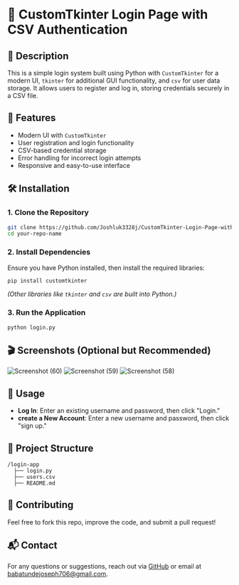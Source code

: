 # 📌 CustomTkinter Login Page with CSV Authentication

## 📜 Description
This is a simple login system built using Python with `CustomTkinter` for a modern UI, `tkinter` for additional GUI functionality, and `csv` for user data storage. It allows users to register and log in, storing credentials securely in a CSV file.

## 🚀 Features
- Modern UI with `CustomTkinter`
- User registration and login functionality
- CSV-based credential storage
- Error handling for incorrect login attempts
- Responsive and easy-to-use interface

## 🛠️ Installation

### 1. Clone the Repository
```bash
git clone https://github.com/Joshluk3328j/CustomTkinter-Login-Page-with-CSV-Authentication.git
cd your-repo-name
```

### 2. Install Dependencies
Ensure you have Python installed, then install the required libraries:
```bash
pip install customtkinter
```
*(Other libraries like `tkinter` and `csv` are built into Python.)*

### 3. Run the Application
```bash
python login.py
```

## 🎬 Screenshots (Optional but Recommended)

![Screenshot (60)](https://github.com/user-attachments/assets/c431408e-63ae-41c1-bd34-b8023ccccc95)
![Screenshot (59)](https://github.com/user-attachments/assets/89c90425-0839-4318-b858-9cb6d3d5f03f)
![Screenshot (58)](https://github.com/user-attachments/assets/4fb36200-c33a-4f1c-8fab-e1dfd8263f80)


## 🔧 Usage
- **Log In**: Enter an existing username and password, then click "Login."
- **create a New Account**: Enter a new username and password, then click "sign up."

## 📂 Project Structure
```
/login-app
  ├── login.py
  ├── users.csv
  ├── README.md
```

## 🤝 Contributing
Feel free to fork this repo, improve the code, and submit a pull request!

## 📬 Contact
For any questions or suggestions, reach out via [GitHub](https://github.com/Joshluk3328j) or email at babatundejoseph706@gmail.com.
